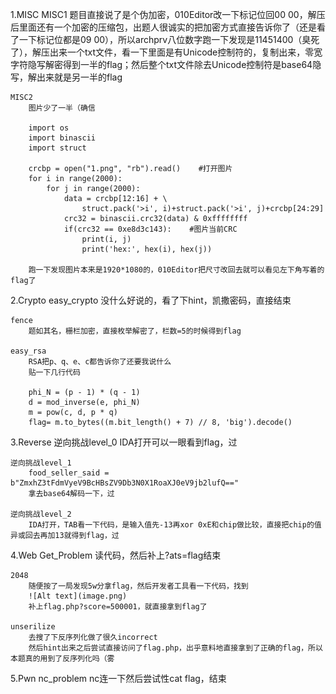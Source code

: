 1.MISC
    MISC1
        题目直接说了是个伪加密，010Editor改一下标记位回00 00，解压后里面还有一个加密的压缩包，出题人很诚实的把加密方式直接告诉你了（还是看了一下标记位都是09 00），所以archprv八位数字跑一下发现是11451400（臭死了），解压出来一个txt文件，看一下里面是有Unicode控制符的，复制出来，零宽字符隐写解密得到一半的flag；然后整个txt文件除去Unicode控制符是base64隐写，解出来就是另一半的flag

    MISC2
        图片少了一半（确信

        import os
        import binascii
        import struct

        crcbp = open("1.png", "rb").read()    #打开图片
        for i in range(2000):
            for j in range(2000):
                data = crcbp[12:16] + \
                    struct.pack('>i', i)+struct.pack('>i', j)+crcbp[24:29]
                crc32 = binascii.crc32(data) & 0xffffffff
                if(crc32 == 0xe8d3c143):    #图片当前CRC
                    print(i, j)
                    print('hex:', hex(i), hex(j))

        跑一下发现图片本来是1920*1080的，010Editor把尺寸改回去就可以看见左下角写着的flag了

2.Crypto
    easy_crypto
        没什么好说的，看了下hint，凯撒密码，直接结束

    fence
        题如其名，栅栏加密，直接枚举解密了，栏数=5的时候得到flag

    easy_rsa
        RSA把p、q、e、c都告诉你了还要我说什么
        贴一下几行代码

        phi_N = (p - 1) * (q - 1)
        d = mod_inverse(e, phi_N)
        m = pow(c, d, p * q)
        flag= m.to_bytes((m.bit_length() + 7) // 8, 'big').decode()

3.Reverse
    逆向挑战level_0
        IDA打开可以一眼看到flag，过

    逆向挑战level_1
        food_seller_said = b"ZmxhZ3tFdmVyeV9BcHBsZV9Db3N0X1RoaXJ0eV9jb2lufQ=="
        拿去base64解码一下，过

    逆向挑战level_2
        IDA打开，TAB看一下代码，是输入值先-13再xor 0xE和chip做比较，直接把chip的值异或回去再加13就得到flag，过

4.Web
    Get_Problem
        读代码，然后补上?ats=flag结束

    2048
        随便按了一局发现5w分拿flag，然后开发者工具看一下代码，找到
        ![Alt text](image.png)
        补上flag.php?score=500001，就直接拿到flag了

    unserilize
        去搜了下反序列化做了很久incorrect
        然后hint出来之后尝试直接访问了flag.php，出乎意料地直接拿到了正确的flag，所以本题真的用到了反序列化吗（雾

5.Pwn
    nc_problem
        nc连一下然后尝试性cat flag，结束